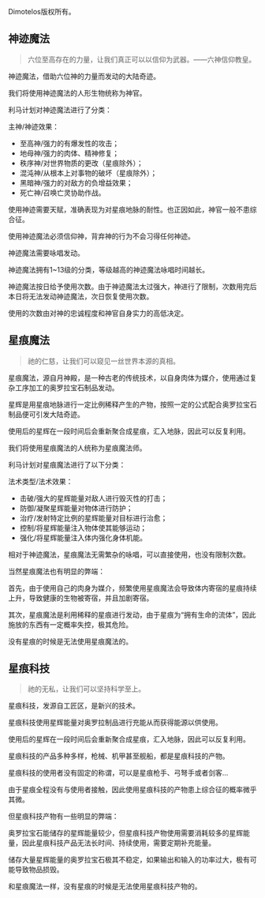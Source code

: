 Dimotelos版权所有。

## 神迹魔法

>六位至高存在的力量，让我们真正可以以信仰为武器。——六神信仰教皇。

神迹魔法，借助六位神的力量而发动的大陆奇迹。

我们将使用神迹魔法的人形生物统称为神官。

利马计划对神迹魔法进行了分类：

主神/神迹效果：

- 至高神/强力的有爆发性的攻击；
- 地母神/强力的肉体、精神修复；
- 秩序神/对世界物质的更改（星痕除外）；
- 混沌神/从根本上对事物的破坏（星痕除外）；
- 黑暗神/强力的对敌方的负增益效果；
- 死亡神/召唤亡灵协助作战。

使用神迹需要天赋，准确表现为对星痕地脉的耐性。也正因如此，神官一般不患综合征。

使用神迹魔法必须信仰神，背弃神的行为不会习得任何神迹。

神迹魔法需要咏唱发动。

神迹魔法拥有1~13级的分类，等级越高的神迹魔法咏唱时间越长。

神迹魔法按日给予使用次数。由于神迹魔法太过强大，神进行了限制，次数用完后本日将无法发动神迹魔法，次日恢复使用次数。

使用的次数由对神的忠诚程度和神官自身实力的高低决定。

## 星痕魔法

>祂的仁慈，让我们可以窥见一丝世界本源的真相。

星痕魔法，源自月神殿，是一种古老的传统技术，以自身肉体为媒介，使用通过复杂工序加工的奥罗拉宝石制品发动。

星辉是用星痕地脉进行一定比例稀释产生的产物，按照一定的公式配合奥罗拉宝石制品便可引发大陆奇迹。

使用后的星辉在一段时间后会重新聚合成星痕，汇入地脉，因此可以反复利用。

我们将使用星痕魔法的人统称为星痕魔法师。

利马计划对星痕魔法进行了以下分类：

法术类型/法术效果：

- 击破/强大的星辉能量对敌人进行毁灭性的打击；
- 防御/凝聚星辉能量对物体进行防护；
- 治疗/发射特定比例的星辉能量对目标进行治愈；
- 控制/将星辉能量注入物体使其能够运动；
- 强化/将星辉能量注入体内强化身体机能。

相对于神迹魔法，星痕魔法无需繁杂的咏唱，可以直接使用，也没有限制次数。

当然星痕魔法也有明显的弊端：

首先，由于使用自己的肉身为媒介，频繁使用星痕魔法会导致体内寄宿的星痕持续上升，导致健康的生物被寄宿，并且加剧寄宿。

其次，星痕魔法是利用稀释的星痕进行发动，由于星痕为“拥有生命的流体”，因此施放的东西有一定概率失控，极其危险。

没有星痕的时候是无法使用星痕魔法的。

## 星痕科技

>祂的无私，让我们可以坚持科学至上。

星痕科技，发源自工匠区，是新兴的技术。

星痕科技使用星辉能量对奥罗拉制品进行充能从而获得能源以供使用。

使用后的星辉在一段时间后会重新聚合成星痕，汇入地脉，因此可以反复利用。

星痕科技的产品多种多样，枪械、机甲甚至舰船，都是星痕科技的产物。

星痕科技的使用者没有固定的称谓，可以是星痕枪手、弓弩手或者剑客...

由于星痕全程没有与使用者接触，因此使用星痕科技的产物患上综合征的概率微乎其微。

但星痕科技产物有一些明显的弊端：

奥罗拉宝石能储存的星辉能量较少，但星痕科技产物使用需要消耗较多的星辉能量，因此星痕科技产品无法长时间、持续使用，需要定期补充能量。

储存大量星辉能量的奥罗拉宝石极其不稳定，如果输出和输入的功率过大，极有可能导致物品损毁。

和星痕魔法一样，没有星痕的时候是无法使用星痕科技产物的。
